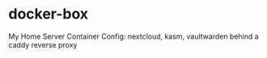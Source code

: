 # docker-box
My Home Server Container Config: nextcloud, kasm, vaultwarden behind a caddy reverse proxy
